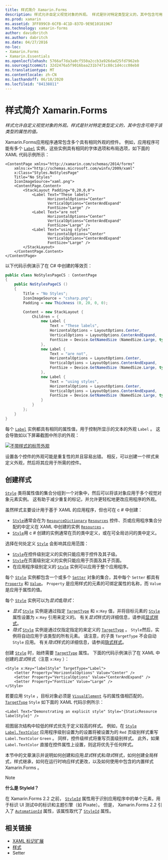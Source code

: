 ```yaml
---
title: 样式简介 Xamarin.Forms
description: 样式允许自定义视觉对象的外观。 样式是针对特定类型定义的，其中包含可用于该类型的属性的值。
ms.prod: xamarin
ms.assetid: 3FF899C0-6CFB-4C1D-837D-9E9E10181967
ms.technology: xamarin-forms
author: davidbritch
ms.author: dabritch
ms.date: 04/27/2016
no-loc:
- Xamarin.Forms
- Xamarin.Essentials
ms.openlocfilehash: 5766af7da3a0cf550a2ccb3a926dad25fd7962eb
ms.sourcegitcommit: 32d2476a5f9016baa231b7471c88c1d4ccc08eb8
ms.translationtype: MT
ms.contentlocale: zh-CN
ms.lasthandoff: 06/18/2020
ms.locfileid: "84138811"
---
```

# <a name="introduction-to-xamarinforms-styles"></a>样式简介 Xamarin.Forms

_样式允许自定义视觉对象的外观。样式是针对特定类型定义的，其中包含可用于该类型的属性的值。_

Xamarin.Forms应用程序通常包含多个具有相同外观的控件。 例如，应用程序可能有多个 [`Label`](xref:Xamarin.Forms.Label) 实例，这些实例具有相同的字体选项和布局选项，如下面的 XAML 代码示例所示：

```xaml
<ContentPage xmlns="http://xamarin.com/schemas/2014/forms"
    xmlns:x="http://schemas.microsoft.com/winfx/2009/xaml"
    x:Class="Styles.NoStylesPage"
    Title="No Styles"
    IconImageSource="xaml.png">
    <ContentPage.Content>
        <StackLayout Padding="0,20,0,0">
            <Label Text="These labels"
                   HorizontalOptions="Center"
                   VerticalOptions="CenterAndExpand"
                   FontSize="Large" />
            <Label Text="are not"
                   HorizontalOptions="Center"
                   VerticalOptions="CenterAndExpand"
                   FontSize="Large" />
            <Label Text="using styles"
                   HorizontalOptions="Center"
                   VerticalOptions="CenterAndExpand"
                   FontSize="Large" />
        </StackLayout>
    </ContentPage.Content>
</ContentPage>
```

以下代码示例演示了在 C# 中创建的等效页：

```csharp
public class NoStylesPageCS : ContentPage
{
    public NoStylesPageCS ()
    {
        Title = "No Styles";
        IconImageSource = "csharp.png";
        Padding = new Thickness (0, 20, 0, 0);

        Content = new StackLayout {
            Children = {
                new Label {
                    Text = "These labels",
                    HorizontalOptions = LayoutOptions.Center,
                    VerticalOptions = LayoutOptions.CenterAndExpand,
                    FontSize = Device.GetNamedSize (NamedSize.Large, typeof(Label))
                },
                new Label {
                    Text = "are not",
                    HorizontalOptions = LayoutOptions.Center,
                    VerticalOptions = LayoutOptions.CenterAndExpand,
                    FontSize = Device.GetNamedSize (NamedSize.Large, typeof(Label))
                },
                new Label {
                    Text = "using styles",
                    HorizontalOptions = LayoutOptions.Center,
                    VerticalOptions = LayoutOptions.CenterAndExpand,
                    FontSize = Device.GetNamedSize (NamedSize.Large, typeof(Label))
                }
            }
        };
    }
}
```

每个 [`Label`](xref:Xamarin.Forms.Label) 实例都具有相同的属性值，用于控制所显示的文本的外观 `Label` 。 这会导致如以下屏幕截图中所示的外观：

[![不带样式的标签外观](introduction-images/no-styles.png)](introduction-images/no-styles-large.png#lightbox)

设置各个控件的外观可能是重复性的并且容易出错。 相反，可以创建一个样式来定义外观，然后将其应用于所需的控件。

## <a name="create-a-style"></a>创建样式

[`Style`](xref:Xamarin.Forms.Style) 类将属性值的集合分组到一个对象中，然后可以将该对象应用于多个视觉对象元素实例。 这有助于减少重复的标记，并允许更轻松地更改应用程序的外观。

虽然样式主要设计用于基于 XAML 的应用程序，但也可在 c # 中创建：

- [`Style`](xref:Xamarin.Forms.Style)通常会在为 [`ResourceDictionary`](xref:Xamarin.Forms.ResourceDictionary) [`Resources`](xref:Xamarin.Forms.VisualElement.Resources) 控件、页或应用程序集合分配的中定义在 XAML 中创建的实例 [`Resources`](xref:Xamarin.Forms.Application.Resources) 。
- [`Style`](xref:Xamarin.Forms.Style)用 c # 创建的实例通常在页的类中定义，或在可全局访问的类中定义。

选择在何处定义 [`Style`](xref:Xamarin.Forms.Style) 会影响其应用范围：

- [`Style`](xref:Xamarin.Forms.Style)在控件级别定义的实例只能应用于控件及其子级。
- [`Style`](xref:Xamarin.Forms.Style)在页面级别定义的实例只能应用于页面及其子页面。
- 在应用程序级别定义的 [`Style`](xref:Xamarin.Forms.Style) 实例可以应用于整个应用程序。

每个 [`Style`](xref:Xamarin.Forms.Style) 实例都包含一个或多个 [`Setter`](xref:Xamarin.Forms.Setter) 对象的集合，其中每个 `Setter` 都具有 [`Property`](xref:Xamarin.Forms.Setter.Property) 和 [`Value`](xref:Xamarin.Forms.Setter.Value)。 `Property` 是应用样式的元素的可绑定属性的名称，而 `Value` 是应用于属性的值。

每个 [`Style`](xref:Xamarin.Forms.Style) 实例可以为*显式*或*隐式*：

- *显式* [`Style`](xref:Xamarin.Forms.Style) 实例是通过指定 [`TargetType`](xref:Xamarin.Forms.Style.TargetType) 和 `x:Key` 值，并将目标元素的 [`Style`](xref:Xamarin.Forms.NavigableElement.Style) 属性设置为 `x:Key` 引用来定义的。 有关*显式*样式的详细信息，请参阅[显式样式](~/xamarin-forms/user-interface/styles/explicit.md)。
- *隐式* [`Style`](xref:Xamarin.Forms.Style) 实例是通过仅指定指定的来定义的 [`TargetType`](xref:Xamarin.Forms.Style.TargetType) 。 `Style`然后，实例将自动应用于该类型的所有元素。 请注意，的子类 `TargetType` 不会自动 `Style` 应用。 有关*隐式*样式的详细信息，请参阅[隐式样式](~/xamarin-forms/user-interface/styles/implicit.md)。

创建 [`Style`](xref:Xamarin.Forms.Style) 时，始终需要 [`TargetType`](xref:Xamarin.Forms.Style.TargetType) 属性。 下面的代码示例演示了在 XAML 中创建的*显式*样式（注意 `x:Key` ）：

```xaml
<Style x:Key="labelStyle" TargetType="Label">
    <Setter Property="HorizontalOptions" Value="Center" />
    <Setter Property="VerticalOptions" Value="CenterAndExpand" />
    <Setter Property="FontSize" Value="Large" />
</Style>
```

若要应用 `Style` ，目标对象必须是 [`VisualElement`](xref:Xamarin.Forms.VisualElement) 与的属性值相匹配的， [`TargetType`](xref:Xamarin.Forms.Style.TargetType) `Style` 如下面的 XAML 代码示例所示：

```xaml
<Label Text="Demonstrating an explicit style" Style="{StaticResource labelStyle}" />
```

视图层次结构中较低的样式优先于定义较高的样式。 例如，在 [`Style`](xref:Xamarin.Forms.Style) [`Label.TextColor`](xref:Xamarin.Forms.Label.TextColor) 应用程序级别设置为的设置将被设置为的 `Red` 页级别样式重写 `Label.TextColor` `Green` 。 同样，控件级样式将重写页面级别样式。 此外，如果 `Label.TextColor` 直接在控件属性上设置，则这将优先于任何样式。

本节中的文章演示并说明如何创建和应用*显式*样式和*隐式*样式，如何创建全局样式，样式继承，如何在运行时响应样式更改，以及如何使用中包含的内置样式 Xamarin.Forms 。

> [!NOTE]
> **什么是 StyleId？**
>
> 在 Xamarin.Forms 2.2 之前， [`StyleId`](xref:Xamarin.Forms.Element.StyleId) 属性用于识别应用程序中的单个元素，用于标识 UI 测试中的标识和主题引擎（如 Pixate）。 但是， Xamarin.Forms 2.2 引入了 [`AutomationId`](xref:Xamarin.Forms.Element.AutomationId) 属性，该属性取代了 [`StyleId`](xref:Xamarin.Forms.Element.StyleId) 属性。

## <a name="related-links"></a>相关链接

- [XAML 标记扩展](~/xamarin-forms/xaml/xaml-basics/xaml-markup-extensions.md)
- [样式](xref:Xamarin.Forms.Style)
- [](xref:Xamarin.Forms.Setter)Setter

